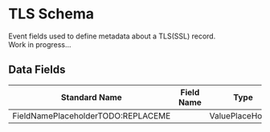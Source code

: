 # TLS Schema
Event fields used to define metadata about a TLS(SSL) record.<br>
Work in progress...

## Data Fields
|Standard Name|Field Name|Type|Description|Sample Value|
|---|---|---|---|---|
|FieldNamePlaceholderTODO:REPLACEME||ValuePlaceHolder|DescriptionPlaceHolder|``|